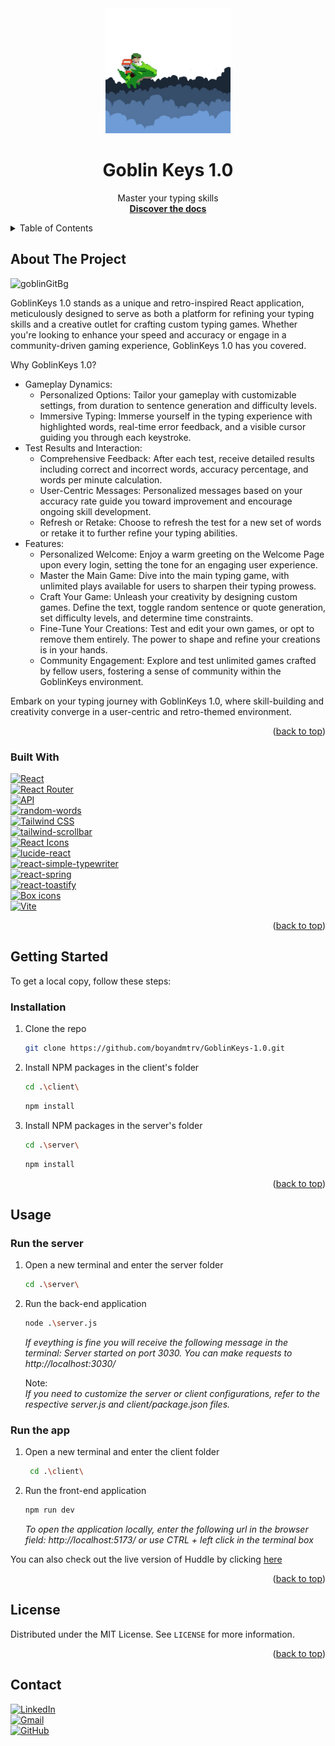 <div id="readme-top"></div>

<div align="center">
  <a href="https://github.com/boyandmtrv/GoblinKeys-1.0">
    <img src="client/public/img/goblinGit.png" alt="Logo" width="200" height="200">
  </a>

  <h1 align="center">Goblin Keys 1.0</h1>

  <p align="center">
    Master your typing skills
    <br />
    <a href="https://github.com/boyandmtrv/GoblinKeys-1.0"><strong>Discover the docs</strong></a>
  </p>
</div>

<details>
  <summary>Table of Contents</summary>
  <ol>
    <li>
      <a href="#about-the-project">About The Project</a>
        <li><a href="#built-with">Built With</a></li>
    </li>
        <li><a href="#installation">Installation</a></li>
    <li><a href="#usage">Usage</a></li>
    <li><a href="#license">License</a></li>
    <li><a href="#contact">Contact</a></li>
  </ol>
</details>

## About The Project
![goblinGitBg](https://github.com/boyandmtrv/GoblinKeys-1.0/assets/122356573/355b0166-8654-4045-a44a-6f6dc0a04f6b)

GoblinKeys 1.0 stands as a unique and retro-inspired React application, meticulously designed to serve as both a platform for refining your typing skills and a creative outlet for crafting custom typing games. Whether you're looking to enhance your speed and accuracy or engage in a community-driven gaming experience, GoblinKeys 1.0 has you covered.

Why GoblinKeys 1.0?
* Gameplay Dynamics:
  * Personalized Options: Tailor your gameplay with customizable settings, from duration to sentence generation and difficulty levels.
  * Immersive Typing: Immerse yourself in the typing experience with highlighted words, real-time error feedback, and a       visible cursor guiding you through each keystroke.
* Test Results and Interaction:
  * Comprehensive Feedback: After each test, receive detailed results including correct and incorrect words, accuracy           percentage, and words per minute calculation.
  * User-Centric Messages: Personalized messages based on your accuracy rate guide you toward improvement and encourage       ongoing skill development.
  * Refresh or Retake: Choose to refresh the test for a new set of words or retake it to further refine your typing           abilities.
* Features:
  * Personalized Welcome: Enjoy a warm greeting on the Welcome Page upon every login, setting the tone for an engaging user   experience.
  * Master the Main Game: Dive into the main typing game, with unlimited plays available for users to sharpen their typing      prowess.
  * Craft Your Game: Unleash your creativity by designing custom games. Define the text, toggle random sentence or quote        generation, set difficulty levels, and determine time constraints.
  * Fine-Tune Your Creations: Test and edit your own games, or opt to remove them entirely. The power to shape and refine       your creations is in your hands.
  * Community Engagement: Explore and test unlimited games crafted by fellow users, fostering a sense of community within       the GoblinKeys environment. <br />
  
Embark on your typing journey with GoblinKeys 1.0, where skill-building and creativity converge in a user-centric and retro-themed environment.

<p align="right">(<a href="#readme-top">back to top</a>)</p>

### Built With
[![React](https://img.shields.io/badge/React-%2320232a.svg?style=for-the-badge&logo=react&logoColor=%2361DAFB&colorA=232F3E&colorB=232F3E)](https://react.dev/) <br/>
[![React Router](https://img.shields.io/badge/React%20Router-%23CA4245.svg?style=for-the-badge&logo=react-router&logoColor=%2361DAFB&colorA=232F3E&colorB=232F3E)](https://reactrouter.com/) <br/>
[![API](https://img.shields.io/badge/API-%23008080.svg?style=for-the-badge&colorA=232F3E&colorB=232F3E)](https://github.com/lukePeavey/quotable) <br />
[![random-words](https://img.shields.io/badge/random--words-%23008080.svg?style=for-the-badge&logo=npm&colorB=232F3E)](https://www.npmjs.com/package/random-words) <br />
[![Tailwind CSS](https://img.shields.io/badge/Tailwind%20CSS-%231a202c.svg?style=for-the-badge&logo=tailwind-css&logoColor=%16BECB&colorA=232F3E&colorB=232F3E)](https://tailwindcss.com/) <br/>
[![tailwind-scrollbar](https://img.shields.io/badge/tailwind--scrollbar-%231572B6.svg?style=for-the-badge&logo=tailwind-css&logoColor=%16BECB&colorB=232F3E)](https://www.npmjs.com/package/tailwind-scrollbar) <br />
[![React Icons](https://img.shields.io/badge/React%20Icons-%23000000.svg?style=for-the-badge&logo=react&logoColor=%2361DAFB&colorA=232F3E&colorB=232F3E)](https://react-icons.github.io/react-icons/) <br />
[![lucide-react](https://img.shields.io/badge/lucide--react-%23008080.svg?style=for-the-badge&logo=react&logoColor=%2361DAFB&colorA=232F3E&colorB=232F3E)](https://www.npmjs.com/package/lucide-react) <br />
[![react-simple-typewriter](https://img.shields.io/badge/react--simple--typewriter-%23008080.svg?style=for-the-badge&logo=react&colorA=232F3E&colorB=232F3E)](https://www.npmjs.com/package/react-simple-typewriter) <br />
[![react-spring](https://img.shields.io/badge/react--spring-%2361DAFB.svg?style=for-the-badge&logo=react&colorA=232F3E&colorB=232F3E)](https://www.npmjs.com/package/react-spring) <br />
[![react-toastify](https://img.shields.io/badge/react--toastify-%2361DAFB.svg?style=for-the-badge&logo=react&logoColor=%2361DAFB&colorA=232F3E&colorB=232F3E)](https://www.npmjs.com/package/react-toastify) <br />
[![Box icons](https://img.shields.io/badge/Box%20icons-%23008080.svg?style=for-the-badge&logo=box&logoColor=white&colorA=232F3E&colorB=232F3E)](https://boxicons.com/) <br />
[![Vite](https://img.shields.io/badge/Vite-%23000000.svg?style=for-the-badge&logo=vite&logoColor=%7B87FF&colorA=232F3E&colorB=232F3E)](https://vitejs.dev/) <br/>

<p align="right">(<a href="#readme-top">back to top</a>)</p>

## Getting Started

To get a local copy, follow these steps:
  
### Installation

1. Clone the repo
   ```sh
   git clone https://github.com/boyandmtrv/GoblinKeys-1.0.git
   ```
2. Install NPM packages in the client's folder
   ```sh
   cd .\client\
   ```
   ```sh
   npm install
   ```
3. Install NPM packages in the server's folder
   ```sh
   cd .\server\
   ```
   ```sh
   npm install
   ```

<p align="right">(<a href="#readme-top">back to top</a>)</p>

## Usage

### Run the server
1. Open a new terminal and enter the server folder
   ```sh
   cd .\server\
   ```
2. Run the back-end application
   ```sh
   node .\server.js
   ```
   *If eveything is fine you will receive the following message in the terminal:
   Server started on port 3030. You can make requests to http://localhost:3030/*

   Note: <br />
   *If you need to customize the server or client configurations, refer to the respective server.js and client/package.json     files.*


### Run the app
1. Open a new terminal and enter the client folder
   ```sh
    cd .\client\
   ```
2. Run the front-end application
   ```sh
   npm run dev
   ```
   *To open the application locally, enter the following url in the browser field: http://localhost:5173/ or use CTRL + left click in the terminal box*

You can also check out the live version of Huddle by clicking [here](https://goblinkeys.vercel.app/)


<p align="right">(<a href="#readme-top">back to top</a>)</p>

## License

Distributed under the MIT License. See `LICENSE` for more information.

<p align="right">(<a href="#readme-top">back to top</a>)</p>

## Contact

[![LinkedIn](https://img.shields.io/badge/LinkedIn-%230077B5.svg?style=flat-square&logo=linkedin&logoColor=white)](https://www.linkedin.com/in/boyan-dimitrov-4402b4179/) <br />
[![Gmail](https://img.shields.io/badge/Gmail-%23EA4335.svg?style=flat-square&logo=gmail&logoColor=white)](mailto:boyandimitrov1462@gmail.com) <br />
[![GitHub](https://img.shields.io/badge/GitHub-%23121011.svg?style=flat-square&logo=github&logoColor=white)](https://github.com/boyandmtrv) <br />






